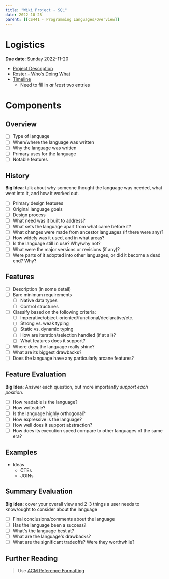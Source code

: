 ```yaml
---
title: "Wiki Project - SQL"
date: 2022-10-28
parent: [[CS441 - Programming Languages/Overview]]
---
```


# Logistics

**Due date**: Sunday 2022-11-20

* [Project Description](https://umsystem.instructure.com/courses/128558/pages/wiki-content-assignment)
* [Roster - Who's Doing What](https://umsystem.instructure.com/courses/128558/pages/wiki-assignment-whos-doing-what)
* [Timeline](https://umsystem.instructure.com/courses/128558/pages/some-programming-languages-a-timeline)
	* Need to fill in *at least* two entries

# Components

## Overview

- [ ] Type of language
- [ ] When/where the language was written
- [ ] Why the language was written
- [ ] Primary uses for the language
- [ ] Notable features

## History

**Big Idea**: talk about why someone thought the language was needed, what went into it, and how it worked out.

- [ ] Primary design features
- [ ] Original language goals
- [ ] Design process
- [ ] What need was it built to address?
- [ ] What sets the language apart from what came before it?
- [ ] What changes were made from ancestor languages (if there were any)?
- [ ] How widely was it used, and in what areas?
- [ ] Is the language still in use? Why/why not?
- [ ] What were the major versions or revisions (if any)?
- [ ] Were parts of it adopted into other languages, or did it become a dead end? Why?

## Features

- [ ] Description (in some detail)
- [ ] Bare minimum requirements
	- [ ] Native data types
	- [ ] Control structures
- [ ] Classify based on the following criteria:
	- [ ] Imperative/object-oriented/functional/declarative/etc.
	- [ ] Strong vs. weak typing
	- [ ] Static vs. dynamic typing
	- [ ] How are iteration/selection handled (if at all)?
	- [ ] What features does it support?
- [ ] Where does the language really shine?
- [ ] What are its biggest drawbacks?
- [ ] Does the language have any particularly arcane features?

## Feature Evaluation

**Big Idea**: Answer each question, but more importantly *support each position*.

- [ ] How readable is the language?
- [ ] How writeable?
- [ ] Is the language highly orthogonal?
- [ ] How expressive is the language?
- [ ] How well does it support abstraction?
- [ ] How does its execution speed compare to other languages of the same era?

## Examples

* Ideas
	* CTEs
	* JOINs

## Summary Evaluation

**Big idea**: cover your overall view and 2-3 things a user needs to know/ought to consider about the language

- [ ] Final conclusions/comments about the language
- [ ] Has the language been a success?
- [ ] What's the language best at?
- [ ] What are the language's drawbacks?
- [ ] What are the significant tradeoffs? Were they worthwhile?

## Further Reading

> Use  [ACM Reference Formatting](https://www.acm.org/publications/authors/reference-formatting)
